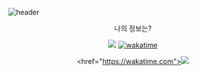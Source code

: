 ![header](https://capsule-render.vercel.app/api?type=venom&height=200&color=A6E1E6&text=Hello&fontAlign=50&descAlign=50&fontAlignY=50&fontColor=444444&animation=fadeIn&rotate=0&section=header&reversal=false)
             


<center>
    나의 정보는?
    
<a href = "https://github.com/csiimnida"><img src="https://img.shields.io/badge/github-181717?style=flat-square&Blogger&logoColor=white"/></a>
[![wakatime](https://wakatime.com/badge/user/e126e2dc-d14d-4d98-887c-4022b073fa92.svg)](https://wakatime.com/@e126e2dc-d14d-4d98-887c-4022b073fa92)
</div>

<href="https://wakatime.com"><img src="https://wakatime.com/share/@e126e2dc-d14d-4d98-887c-4022b073fa92/cedbe9bb-e67a-42a7-8de9-a9c276675004.png"/>
</center>
